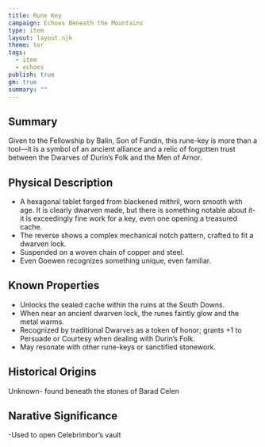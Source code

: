 ```yaml
---
title: Rune Key
campaign: Echoes Beneath the Mountains
type: item
layout: layout.njk
theme: tor
tags:
  - item
  - echoes
publish: true
gm: true
summary: ""
---
```


## Summary
Given to the Fellowship by Balin, Son of Fundin, this rune-key is more than a tool—it is a symbol of an ancient alliance and a relic of forgotten trust between the Dwarves of Durin’s Folk and the Men of Arnor.  

## Physical Description
- A hexagonal tablet forged from blackened mithril, worn smooth with age. It is clearly dwarven made, but there is something notable about it- it is exceedingly fine work for a key, even one opening a treasured cache.  
- The reverse shows a complex mechanical notch pattern, crafted to fit a dwarven lock.  
- Suspended on a woven chain of copper and steel.
- Even Goewen recognizes something unique, even familiar.  

## Known Properties
- Unlocks the sealed cache within the ruins at the South Downs.  
- When near an ancient dwarven lock, the runes faintly glow and the metal warms.  
- Recognized by traditional Dwarves as a token of honor; grants +1 to Persuade or Courtesy when dealing with Durin’s Folk.  
- May resonate with other rune-keys or sanctified stonework.  

## Historical Origins
Unknown- found beneath the stones of Barad Celen  

## Narative Significance 
-Used to open Celebrimbor’s vault